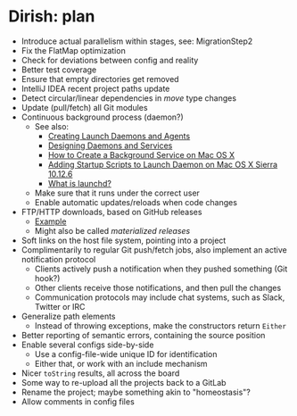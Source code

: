 # Dirish: plan

* Introduce actual parallelism within stages, see: MigrationStep2
* Fix the FlatMap optimization
* Check for deviations between config and reality
* Better test coverage
* Ensure that empty directories get removed
* IntelliJ IDEA recent project paths update
* Detect circular/linear dependencies in _move_ type changes
* Update (pull/fetch) all Git modules
* Continuous background process (daemon?)
  * See also:
    * [Creating Launch Daemons and Agents](https://developer.apple.com/library/content/documentation/MacOSX/Conceptual/BPSystemStartup/Chapters/CreatingLaunchdJobs.html)
    * [Designing Daemons and Services](https://developer.apple.com/library/content/documentation/MacOSX/Conceptual/BPSystemStartup/Chapters/DesigningDaemons.html)
    * [How to Create a Background Service on Mac OS X](http://www.codepool.biz/how-to-create-a-background-service-on-mac-os-x.html)
    * [Adding Startup Scripts to Launch Daemon on Mac OS X Sierra 10.12.6](https://medium.com/@fahimhossain_16989/adding-startup-scripts-to-launch-daemon-on-mac-os-x-sierra-10-12-6-7e0318c74de1)
    * [What is launchd?](http://www.launchd.info/)
  * Make sure that it runs under the correct user
  * Enable automatic updates/reloads when code changes
* FTP/HTTP downloads, based on GitHub releases
  * [Example](https://github.com/scala/scala/releases.atom)
  * Might also be called _materialized releases_
* Soft links on the host file system, pointing into a project
* Complimentarily to regular Git push/fetch jobs, also implement an active notification protocol
  * Clients actively push a notification when they pushed something (Git hook?)
  * Other clients receive those notifications, and then pull the changes
  * Communication protocols may include chat systems, such as Slack, Twitter or IRC
* Generalize path elements
  * Instead of throwing exceptions, make the constructors return `Either`
* Better reporting of semantic errors, containing the source position
* Enable several configs side-by-side
  * Use a config-file-wide unique ID for identification
  * Either that, or work with an include mechanism
* Nicer `toString` results, all across the board
* Some way to re-upload all the projects back to a GitLab
* Rename the project; maybe something akin to "homeostasis"?
* Allow comments in config files
